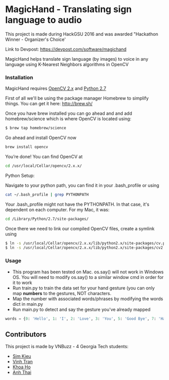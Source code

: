 # MagicHand - Translating sign language to audio

This project is made during HackGSU 2016 and was awarded "Hackathon Winner - Organizer's Choice'

Link to Devpost: https://devpost.com/software/magichand

MagicHand helps translate sign language (by images) to voice in any language using K-Nearest Neighbors algorithms in OpenCV

### Installation
MagicHand requires [OpenCV 2.x](http://#) and [Python 2.7](https://www.python.org/download/releases/2.7/)


First of all we'll be using the package manager Homebrew to simplify things. You can get it here: http://brew.sh/

Once you have brew installed you can go ahead and and add homebrew/science which is where OpenCV is located using:

```sh
$ brew tap homebrew/science
```
Go ahead and install OpenCV now

```sh
brew install opencv
```
You’re done! You can find OpenCV at

```sh
cd /usr/local/Cellar/opencv/2.x.x/
```

Python Setup:

Navigate to your python path, you can find it in your .bash_profile or using

```sh
cat ~/.bash_profile | grep PYTHONPATH
```

Your .bash_profile might not have the PYTHONPATH. In that case, it's dependent on each computer. For my Mac, it was:

```sh
cd /Library/Python/2.7/site-packages/
```

Once there we need to link our compiled OpenCV files, create a symlink using

```sh
$ ln -s /usr/local/Cellar/opencv/2.x.x/lib/python2.x/site-packages/cv.py cv.py
$ ln -s /usr/local/Cellar/opencv/2.x.x/lib/python2.x/site-packages/cv2.so cv2.so
```

### Usage

* This program has been tested on Mac. os.say() will not work in Windows OS. You will need to modify os.say() to a similar window cmd in order for it to work
* Run train.py to train the data set for your hand gesture (you can only map **numbers** to the gestures, NOT characters.
* Map the number with associated words/phrases by modifying the words dict in main.py
* Run main.py to detect and say the gesture you've already mapped
```python
words = {0: 'Hello', 1: 'I', 2: 'Love', 3: 'You', 5: 'Good Bye', 7: 'Hack GSU 2016'}
```

## Contributors

This project is made by VNBuzz - 4 Georgia Tech students: 
* [Sim Kieu](https://github.com/simkieu)
* [Vinh Tran](https://github.com/daivinhtran)
* [Khoa Ho](https://github.com/dangkhoa141)
* [Anh Thai](https://github.com/ngailapdi)

